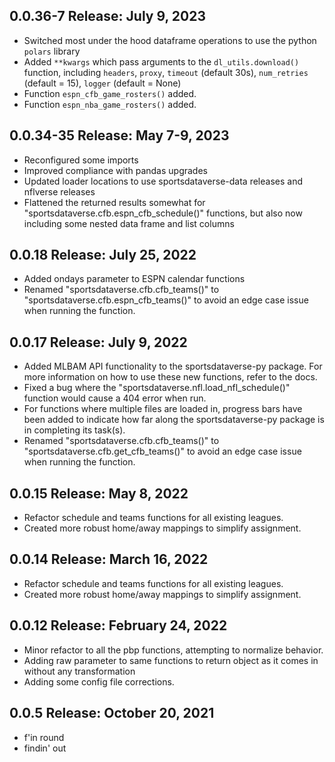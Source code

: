 ## 0.0.36-7 Release: July 9, 2023
- Switched most under the hood dataframe operations to use the python `polars` library
- Added `**kwargs` which pass arguments to the `dl_utils.download()` function, including `headers`, `proxy`, `timeout` (default 30s), `num_retries` (default = 15), `logger` (default = None)
- Function `espn_cfb_game_rosters()` added.
- Function `espn_nba_game_rosters()` added.

## 0.0.34-35 Release: May 7-9, 2023
- Reconfigured some imports
- Improved compliance with pandas upgrades
- Updated loader locations to use sportsdataverse-data releases and nflverse releases
- Flattened the returned results somewhat for "sportsdataverse.cfb.espn_cfb_schedule()" functions, but also now including some nested data frame and list columns

## 0.0.18 Release: July 25, 2022
- Added ondays parameter to ESPN calendar functions
- Renamed "sportsdataverse.cfb.cfb_teams()" to "sportsdataverse.cfb.espn_cfb_teams()" to avoid an edge case issue when running the function.

## 0.0.17 Release: July 9, 2022
- Added MLBAM API functionality to the sportsdataverse-py package. For more information on how to use these new functions, refer to the docs.
- Fixed a bug where the "sportsdataverse.nfl.load_nfl_schedule()" function would cause a 404 error when run.
- For functions where multiple files are loaded in, progress bars have been added to indicate how far along the sportsdataverse-py package is in completing its task(s).
- Renamed "sportsdataverse.cfb.cfb_teams()" to "sportsdataverse.cfb.get_cfb_teams()" to avoid an edge case issue when running the function.

## 0.0.15 Release: May 8, 2022
- Refactor schedule and teams functions for all existing leagues.
- Created more robust home/away mappings to simplify assignment.

## 0.0.14 Release: March 16, 2022
- Refactor schedule and teams functions for all existing leagues.
- Created more robust home/away mappings to simplify assignment.

## 0.0.12 Release: February 24, 2022
- Minor refactor to all the pbp functions, attempting to normalize behavior.
- Adding raw parameter to same functions to return object as it comes in without any transformation
- Adding some config file corrections.

## 0.0.5 Release: October 20, 2021
- f'in round
- findin' out
